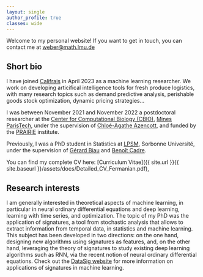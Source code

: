 ```yaml
---
layout: single
author_profile: true
classes: wide
---
```


Welcome to my personal website! If you want to get in touch, you can contact me at [weber@math.lmu.de](mailto:weber@math.lmu.de)

## Short bio

I have joined [Califrais](https://www.califrais.fr/) in April 2023 as a machine learning researcher. We work on developing articifical intelligence tools for fresh produce logistics, with many research topics such as demand predictive analysis, perishable goods stock optimization, dynamic pricing strategies...

I was between November 2021 and November 2022 a postdoctoral researcher at the [Center for Computational Biology (CBIO)](https://cbio.ensmp.fr), [Mines ParisTech](https://www.minesparis.psl.eu), under the supervision of [Chloé-Agathe Azencott](http://cazencott.info/index.php), and funded by the [PRAIRIE](https://prairie-institute.fr) institute.

Previously, I was a PhD student in Statistics at [LPSM](http://www.lpsm.paris/), Sorbonne Université, under the supervision of [Gérard Biau](http://www.lsta.upmc.fr/biau.html) and [Benoît Cadre](https://w3.ens-rennes.fr/math/people/benoit.cadre/). 

You can find my complete CV here: [Curriculum Vitae]({{ site.url }}{{ site.baseurl }}/assets/docs/Detailed_CV_Fermanian.pdf),

## Research interests

I am generally interested in theoretical aspects of machine learning, in particular in neural ordinary differential equations and deep learning, learning with time series, and optimization. The topic of my PhD was the application of signatures, a tool from stochastic analysis that allows to extract information from temporal data, in statistics and machine learning. This subject has been developed in two directions: on the one hand, designing new algorithms using signatures as features, and, on the other hand, leveraging the theory of signatures to study existing deep learning algorithms such as RNN, via the recent notion of neural ordinary differential equations. Check out the [DataSig website](https://datasig.ac.uk) for more information on applications of signatures in machine learning.



